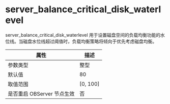 # server_balance_critical_disk_waterlevel

server_balance_critical_disk_waterlevel 用于设置磁盘空间的负载均衡功能的水位线。当磁盘水位线超过阈值时，负载均衡策略将倾向于优先考虑磁盘均衡。

|      **属性**      |   **描述**   |
|------------------|------------|
| 参数类型             | 整型         |
| 默认值              | 80         |
| 取值范围             | \[0, 100\] |
| 是否重启 OBServer 节点生效 | 否          |

